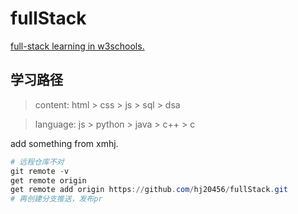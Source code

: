 # fullStack
[full-stack learning in w3schools.](https://www.w3schools.com/)

## 学习路径

> content: html > css > js > sql > dsa

> language: js > python > java > c++ > c

add something from xmhj.

```powershell
# 远程仓库不对
git remote -v
get remote origin
get remote add origin https://github.com/hj20456/fullStack.git
# 再创建分支推送，发布pr
``` 